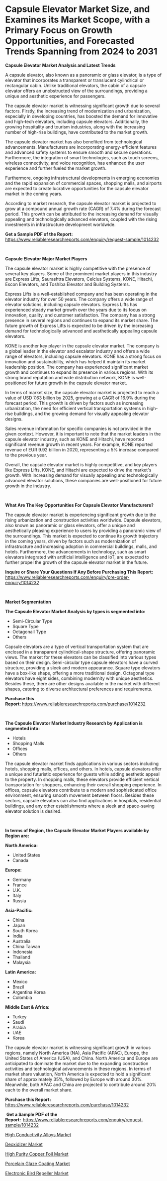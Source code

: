 <p><h1>Capsule Elevator Market Size, and Examines its Market Scope, with a Primary Focus on Growth Opportunities, and Forecasted Trends Spanning from 2024 to 2031</h1></p><p><strong>Capsule Elevator Market Analysis and Latest Trends</strong></p>
<p><p>A capsule elevator, also known as a panoramic or glass elevator, is a type of elevator that incorporates a transparent or translucent cylindrical or rectangular cabin. Unlike traditional elevators, the cabin of a capsule elevator offers an unobstructed view of the surroundings, providing a unique and aesthetic experience for passengers.</p><p>The capsule elevator market is witnessing significant growth due to several factors. Firstly, the increasing trend of modernization and urbanization, especially in developing countries, has boosted the demand for innovative and high-tech elevators, including capsule elevators. Additionally, the growing hospitality and tourism industries, along with the increasing number of high-rise buildings, have contributed to the market growth.</p><p>The capsule elevator market has also benefited from technological advancements. Manufacturers are incorporating energy-efficient features and advanced safety systems to ensure smooth and secure operations. Furthermore, the integration of smart technologies, such as touch screens, wireless connectivity, and voice recognition, has enhanced the user experience and further fueled the market growth.</p><p>Furthermore, ongoing infrastructural developments in emerging economies and the rapid expansion of commercial spaces, shopping malls, and airports are expected to create lucrative opportunities for the capsule elevator market in the coming years.</p><p>According to market research, the capsule elevator market is projected to grow at a compound annual growth rate (CAGR) of 7.4% during the forecast period. This growth can be attributed to the increasing demand for visually appealing and technologically advanced elevators, coupled with the rising investments in infrastructure development worldwide.</p></p>
<p><strong>Get a Sample PDF of the Report:&nbsp;</strong> <a href="https://www.reliableresearchreports.com/enquiry/request-sample/1014232">https://www.reliableresearchreports.com/enquiry/request-sample/1014232</a></p>
<p>&nbsp;</p>
<p><strong>Capsule Elevator Major Market Players</strong></p>
<p><p>The capsule elevator market is highly competitive with the presence of several key players. Some of the prominent market players in this industry are Express Lifts, Saurashtra Elevators, Celcius Systems, KONE, Hitachi, Escon Elevators, and Toshiba Elevator and Building Systems.</p><p>Express Lifts is a well-established company and has been operating in the elevator industry for over 50 years. The company offers a wide range of elevator solutions, including capsule elevators. Express Lifts has experienced steady market growth over the years due to its focus on innovation, quality, and customer satisfaction. The company has a strong presence in several regions and continues to expand its market share. The future growth of Express Lifts is expected to be driven by the increasing demand for technologically advanced and aesthetically appealing capsule elevators.</p><p>KONE is another key player in the capsule elevator market. The company is a global leader in the elevator and escalator industry and offers a wide range of elevators, including capsule elevators. KONE has a strong focus on innovation and sustainability, which has helped it maintain its market leadership position. The company has experienced significant market growth and continues to expand its presence in various regions. With its strong brand reputation and wide distribution network, KONE is well-positioned for future growth in the capsule elevator market.</p><p>In terms of market size, the capsule elevator market is projected to reach a value of USD 7.63 billion by 2025, growing at a CAGR of 16.9% during the forecast period. This growth is driven by factors such as increasing urbanization, the need for efficient vertical transportation systems in high-rise buildings, and the growing demand for visually appealing elevator designs.</p><p>Sales revenue information for specific companies is not provided in the given context. However, it is important to note that the market leaders in the capsule elevator industry, such as KONE and Hitachi, have reported significant revenue growth in recent years. For example, KONE reported revenue of EUR 9.92 billion in 2020, representing a 5% increase compared to the previous year.</p><p>Overall, the capsule elevator market is highly competitive, and key players like Express Lifts, KONE, and Hitachi are expected to drive the market's growth. With increasing demand for visually appealing and technologically advanced elevator solutions, these companies are well-positioned for future growth in the industry.</p></p>
<p>&nbsp;</p>
<p><strong>What Are The Key Opportunities For Capsule Elevator Manufacturers?</strong></p>
<p><p>The capsule elevator market is experiencing significant growth due to the rising urbanization and construction activities worldwide. Capsule elevators, also known as panoramic or glass elevators, offer a unique and aesthetically pleasing experience to users by providing a panoramic view of the surroundings. This market is expected to continue its growth trajectory in the coming years, driven by factors such as modernization of infrastructure and increasing adoption in commercial buildings, malls, and hotels. Furthermore, the advancements in technology, such as smart elevators integrated with artificial intelligence and IoT, are expected to further propel the growth of the capsule elevator market in the future.</p></p>
<p><strong>Inquire or Share Your Questions If Any Before Purchasing This Report:</strong> <a href="https://www.reliableresearchreports.com/enquiry/pre-order-enquiry/1014232">https://www.reliableresearchreports.com/enquiry/pre-order-enquiry/1014232</a></p>
<p>&nbsp;</p>
<p><strong>Market Segmentation</strong></p>
<p><strong>The Capsule Elevator Market Analysis by types is segmented into:</strong></p>
<p><ul><li>Semi-Circular Type</li><li>Square Type</li><li>Octagonall Type</li><li>Others</li></ul></p>
<p><p>Capsule elevators are a type of vertical transportation system that are enclosed in a transparent cylindrical-shape structure, offering panoramic views. The market for these elevators can be classified into various types based on their design. Semi-circular type capsule elevators have a curved structure, providing a sleek and modern appearance. Square type elevators have a box-like shape, offering a more traditional design. Octagonal type elevators have eight sides, combining modernity with unique aesthetics. Besides these, there are other designs available in the market with different shapes, catering to diverse architectural preferences and requirements.</p></p>
<p><strong>Purchase this Report:&nbsp;</strong><a href="https://www.reliableresearchreports.com/purchase/1014232">https://www.reliableresearchreports.com/purchase/1014232</a></p>
<p>&nbsp;</p>
<p><strong>The Capsule Elevator Market Industry Research by Application is segmented into:</strong></p>
<p><ul><li>Hotels</li><li>Shopping Malls</li><li>Offices</li><li>Others</li></ul></p>
<p><p>The capsule elevator market finds applications in various sectors including hotels, shopping malls, offices, and others. In hotels, capsule elevators offer a unique and futuristic experience for guests while adding aesthetic appeal to the property. In shopping malls, these elevators provide efficient vertical transportation for shoppers, enhancing their overall shopping experience. In offices, capsule elevators contribute to a modern and sophisticated office environment, ensuring smooth movement between floors. Besides these sectors, capsule elevators can also find applications in hospitals, residential buildings, and any other establishments where a sleek and space-saving elevator solution is desired.</p></p>
<p>&nbsp;</p>
<p><strong>In terms of Region, the Capsule Elevator Market Players available by Region are:</strong></p>
<p>
    <p> <strong> North America: </strong>
        <ul>
            <li>United States</li>
            <li>Canada</li>
        </ul>
        </p> 
    <p> <strong> Europe: </strong>
        <ul>
            <li>Germany</li>
            <li>France</li>
            <li>U.K.</li>
            <li>Italy</li>
            <li>Russia</li>
        </ul>
        </p> 
    <p> <strong> Asia-Pacific: </strong>
        <ul>
            <li>China</li>
            <li>Japan</li>
            <li>South Korea</li>
            <li>India</li>
            <li>Australia</li>
            <li>China Taiwan</li>
            <li>Indonesia</li>
            <li>Thailand</li>
            <li>Malaysia</li>
        </ul>
        </p> 
    <p> <strong> Latin America: </strong>
        <ul>
            <li>Mexico</li>
            <li>Brazil</li>
            <li>Argentina Korea</li>
            <li>Colombia</li>
        </ul>
        </p> 
    <p> <strong> Middle East & Africa: </strong>
        <ul>
            <li>Turkey</li>
            <li>Saudi</li>
            <li>Arabia</li>
            <li>UAE</li>
            <li>Korea</li>
        </ul>
    </p>
    </p>
<p><p>The capsule elevator market is witnessing significant growth in various regions, namely North America (NA), Asia Pacific (APAC), Europe, the United States of America (USA), and China. North America and Europe are anticipated to dominate the market due to the expanding construction activities and technological advancements in these regions. In terms of market share valuation, North America is expected to hold a significant share of approximately 35%, followed by Europe with around 30%. Meanwhile, both APAC and China are projected to contribute around 20% each to the overall market share.</p></p>
<p><strong>Purchase this Report: </strong><a href="https://www.reliableresearchreports.com/purchase/1014232">https://www.reliableresearchreports.com/purchase/1014232</a></p>
<p>&nbsp;<strong>Get a Sample PDF of the Report:&nbsp;&nbsp;</strong><a href="https://www.reliableresearchreports.com/enquiry/request-sample/1014232">https://www.reliableresearchreports.com/enquiry/request-sample/1014232</a></p>
<p><strong></strong></p>
<p><p><a href="https://github.com/rahu1505/Market-Research-Report-List-2/blob/main/high-conductivity-alloys-market.md">High Conductivity Alloys Market</a></p><p><a href="https://medium.com/@kanew14036/deoxidizer-market-report-reveals-the-latest-trends-and-growth-opportunities-of-this-market-adf8c4171d26">Deoxidizer Market</a></p><p><a href="https://github.com/rahu1506/Market-Research-Report-List-2/blob/main/high-purity-copper-foil-market.md">High Purity Copper Foil Market</a></p><p><a href="https://medium.com/@kanew14036/porcelain-glaze-coating-market-research-report-its-history-and-forecast-2024-to-2031-a7fff4d95720">Porcelain Glaze Coating Market</a></p><p><a href="https://www.linkedin.com/pulse/electronic-bird-repeller-market-size-2024-2031-global-industrial-lz6te?trackingId=C%2FGZz1XYRhOqxLFPoFHYDg%3D%3D">Electronic Bird Repeller Market</a></p></p>